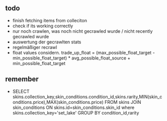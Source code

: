 ## todo

- finish fetching items from colleciton
- check if its working correctly
- nur noch crawlen, was noch nicht gecrawled wurde / nicht recently gecrawled wurde
- auswertung der gecrawlten stats
- regelmäßiger recrawl
- float values considern. trade_up_float = (max_possible_float_target - min_possible_float_target) * avg_possible_float_source + min_possible_float_target

## remember
- SELECT skins.collection_key,skin_conditions.condition_id,skins.rarity,MIN(skin_conditions.price),MAX(skin_conditions.price)
FROM skins
JOIN skin_conditions
ON skins.id=skin_conditions.skin_id
where  skins.collection_key='set_lake'
GROUP BY condition_id,rarity
